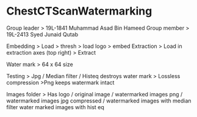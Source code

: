 # ChestCTScanWatermarking
 
Group leader > 19L-1841 Muhammad Asad Bin Hameed
Group member > 19L-2413 Syed Junaid Qutab


Embedding > Load > thresh > load logo > embed
Extraction  > Load in extraction axes (top right) > Extract

Water mark > 64 x 64 size

Testing > Jpg  / Median filter / Histeq destroys water mark > Lossless compression >Png keeps watermark intact

Images folder > Has logo / original image / watermarked images png / watermarked images jpg compressed / watermarked images with median filter
water marked images with hist eq
